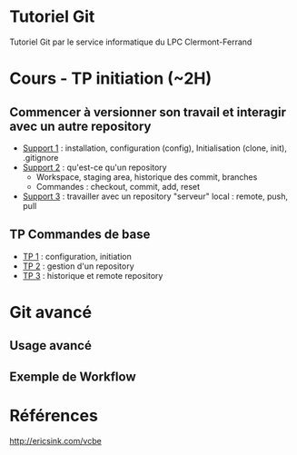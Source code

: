 # Tutoriel Git

Tutoriel Git par le service informatique du LPC Clermont-Ferrand

# Cours - TP initiation (~2H)

## Commencer à versionner son travail et interagir avec un autre repository

- [Support 1](http://go-talks.appspot.com/github.com/clr-info/tuto-git/initiation/1-config-install-init.slide) : installation, configuration (config), Initialisation (clone, init), .gitignore
- [Support 2](http://go-talks.appspot.com/github.com/clr-info/tuto-git/initiation/2-repository.slide#1) : qu'est-ce qu'un repository
  - Workspace, staging area, historique des commit, branches
  - Commandes : checkout, commit, add, reset
- [Support 3](http://go-talks.appspot.com/github.com/clr-info/tuto-git/initiation/3-annuler-des-modifications.slide#1) : travailler avec un repository "serveur" local : remote, push, pull

## TP Commandes de base

- [TP 1](http://go-talks.appspot.com/github.com/clr-info/tuto-git/initiation/exercices/1-config-install-init-exo.slide#1) : configuration, initiation
- [TP 2](http://go-talks.appspot.com/github.com/clr-info/tuto-git/initiation/exercices/2-repository-exo.slide#1) : gestion d'un repository
- [TP 3](http://go-talks.appspot.com/github.com/clr-info/tuto-git/initiation/exercices/3-undo-et-remote-exo.slide#1) : historique et remote repository

# Git avancé

## Usage avancé

## Exemple de Workflow

# Références

http://ericsink.com/vcbe